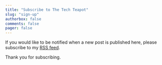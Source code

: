 ```yaml
---
title: "Subscribe to The Tech Teapot"
slug: "sign-up"
authorbox: false
comments: false
pager: false
---
```


If you would like to be notified when a new post is published here, please subscribe to my [RSS feed](/index.xml).

Thank you for subscribing.
